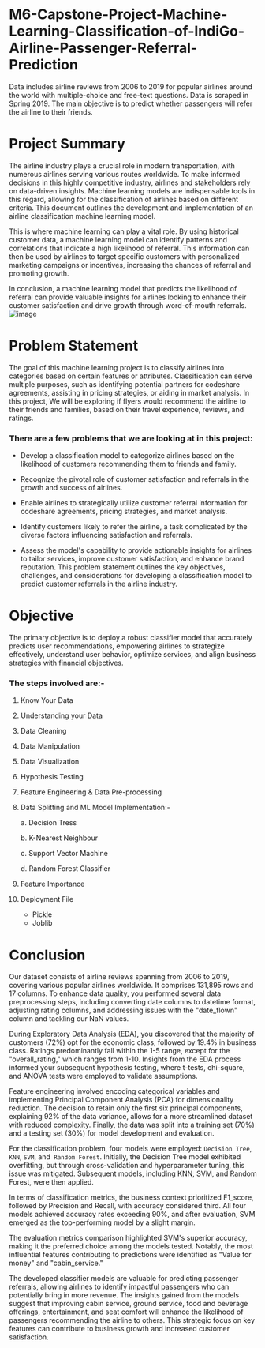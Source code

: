 # M6-Capstone-Project-Machine-Learning-Classification-of-IndiGo-Airline-Passenger-Referral-Prediction

 Data includes airline reviews from 2006 to 2019 for popular airlines around the world with multiple-choice and free-text questions. Data is scraped in Spring 2019. The main objective is to predict whether passengers will refer the airline to their friends.
# Project Summary
The airline industry plays a crucial role in modern transportation, with numerous airlines serving various routes worldwide. To make informed decisions in this highly competitive industry, airlines and stakeholders rely on data-driven insights. Machine learning models are indispensable tools in this regard, allowing for the classification of airlines based on different criteria. This document outlines the development and implementation of an airline classification machine learning model.

This is where machine learning can play a vital role. By using historical customer data, a machine learning model can identify patterns and correlations that indicate a high likelihood of referral. This information can then be used by airlines to target specific customers with personalized marketing campaigns or incentives, increasing the chances of referral and promoting growth.

In conclusion, a machine learning model that predicts the likelihood of referral can provide valuable insights for airlines looking to enhance their customer satisfaction and drive growth through word-of-mouth referrals.
![image](https://github.com/vivekMishra121/-Airline-Passenger-Referral-Prediction/assets/143250429/172fc675-9a58-4c95-811a-882aa5403538)


# Problem Statement
The goal of this machine learning project is to classify airlines into categories based on certain features or attributes. Classification can serve multiple purposes, such as identifying potential partners for codeshare agreements, assisting in pricing strategies, or aiding in market analysis. In this project, We will be exploring if flyers would recommend the airline to their friends and families, based on their travel experience, reviews, and ratings.
### There are a few problems that we are looking at in this project:
* Develop a classification model to categorize airlines based on the likelihood of customers recommending them to friends and family.

* Recognize the pivotal role of customer satisfaction and referrals in the growth and success of airlines.

* Enable airlines to strategically utilize customer referral information for codeshare agreements, pricing strategies, and market analysis.

* Identify customers likely to refer the airline, a task complicated by the diverse factors influencing satisfaction and referrals.

* Assess the model's capability to provide actionable insights for airlines to tailor services, improve customer satisfaction, and enhance brand reputation.
This problem statement outlines the key objectives, challenges, and considerations for developing a classification model to predict customer referrals in the airline industry.

# Objective
The primary objective is to deploy a robust classifier model that accurately predicts user recommendations, empowering airlines to strategize effectively, understand user behavior, optimize services, and align business strategies with financial objectives.

### The steps involved are:-

1. Know Your Data

2. Understanding your Data

3. Data Cleaning

4. Data Manipulation

5. Data Visualization

6. Hypothesis Testing
7. Feature Engineering & Data Pre-processing

8. Data Splitting and ML Model Implementation:-

     a. Decision Tress
   
     b. K-Nearest Neighbour
   
     c. Support Vector Machine
   
     d. Random Forest Classifier
9. Feature Importance
10. Deployment File
    * Pickle
    * Joblib
 # Conclusion
 Our dataset consists of airline reviews spanning from 2006 to 2019, covering various popular airlines worldwide. It comprises 131,895 rows and 17 columns. To enhance data quality, you performed several data preprocessing steps, including converting date columns to datetime format, adjusting rating columns, and addressing issues with the "date_flown" column and tackling our NaN values.

During Exploratory Data Analysis (EDA), you discovered that the majority of customers (72%) opt for the economic class, followed by 19.4% in business class. Ratings predominantly fall within the 1-5 range, except for the "overall_rating," which ranges from 1-10. Insights from the EDA process informed your subsequent hypothesis testing, where t-tests, chi-square, and ANOVA tests were employed to validate assumptions.

Feature engineering involved encoding categorical variables and implementing Principal Component Analysis (PCA) for dimensionality reduction. The decision to retain only the first six principal components, explaining 92% of the data variance, allows for a more streamlined dataset with reduced complexity. Finally, the data was split into a training set (70%) and a testing set (30%) for model development and evaluation.

For the classification problem, four models were employed: `Decision Tree`, `KNN`, `SVM`, and` Random Forest`. Initially, the Decision Tree model exhibited overfitting, but through cross-validation and hyperparameter tuning, this issue was mitigated. Subsequent models, including KNN, SVM, and Random Forest, were then applied.

In terms of classification metrics, the business context prioritized F1_score, followed by Precision and Recall, with accuracy considered third. All four models achieved accuracy rates exceeding 90%, and after evaluation, SVM emerged as the top-performing model by a slight margin.

The evaluation metrics comparison highlighted SVM's superior accuracy, making it the preferred choice among the models tested. Notably, the most influential features contributing to predictions were identified as "Value for money" and "cabin_service."

The developed classifier models are valuable for predicting passenger referrals, allowing airlines to identify impactful passengers who can potentially bring in more revenue. The insights gained from the models suggest that improving cabin service, ground service, food and beverage offerings, entertainment, and seat comfort will enhance the likelihood of passengers recommending the airline to others. This strategic focus on key features can contribute to business growth and increased customer satisfaction.
